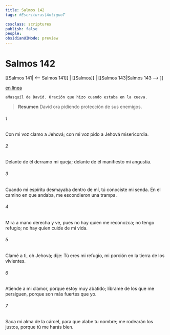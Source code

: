 ```yaml
---
title: Salmos 142
tags: #Escrituras\AntiguoT

cssclass: scriptures
publish: false
people:
obsidianUIMode: preview
---
```


# Salmos 142
[[Salmos 141| <-- Salmos 141]] | [[Salmos]] | [[Salmos 143|Salmos 143 --> ]]

[en línea](https://churchofjesuschrist.org/study/scriptures/ot/ps/142?lang=spa)

```
aMasquil de David. Oración que hizo cuando estaba en la cueva.
```

> __Resumen__
David ora pidiendo protección de sus enemigos.

###### 1 
Con mi voz clamo a Jehová;
con mi voz pido a Jehová misericordia.

###### 2 
Delante de él derramo mi queja;
delante de él manifiesto mi angustia.

###### 3 
Cuando mi espíritu desmayaba dentro de mí,
tú conociste mi senda.
En el camino en que andaba,
me escondieron una trampa.

###### 4 
Mira a mano derecha y ve, pues no hay quien me reconozca;
no tengo refugio; no hay quien cuide de mi vida.

###### 5 
Clamé a ti, oh Jehová;
dije: Tú eres mi refugio,
mi porción en la tierra de los vivientes.

###### 6 
Atiende a mi clamor, porque estoy muy abatido;
líbrame de los que me persiguen, porque son más fuertes que yo.

###### 7 
Saca mi 
alma
 de la cárcel, para que alabe tu nombre;
me rodearán los justos,
porque tú me harás bien.

